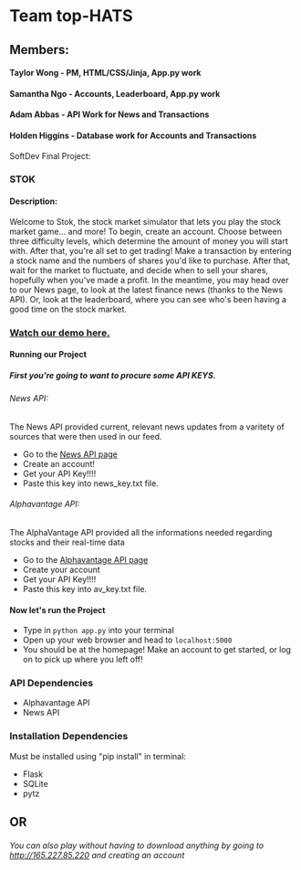# Team top-HATS
## Members: 
#### Taylor Wong - PM, HTML/CSS/Jinja, App.py work
#### Samantha Ngo - Accounts, Leaderboard, App.py work
#### Adam Abbas - API Work for News and Transactions
#### Holden Higgins - Database work for Accounts and Transactions
SoftDev Final Project:

### STOK

#### Description:
Welcome to Stok, the stock market simulator that lets you play the stock market game... and more! To begin, create an account. Choose between three difficulty levels, which determine the amount of money you will start with. After that, you're all set to get trading! Make a transaction by entering a stock name and the numbers of shares you'd like to purchase. After that, wait for the market to fluctuate, and decide when to sell your shares, hopefully when you've made a profit. In the meantime, you may head over to our News page, to look at the latest finance news (thanks to the News API). Or, look at the leaderboard, where you can see who's been having a good time on the stock market.


### [Watch our demo here.](https://github.com/taywong00/top-HATS)

#### Running our Project

##### First you're going to want to procure some API KEYS.

###### News API:
The News API provided current, relevant news updates from a varitety of sources that were then used in our feed. 
* Go to the [News API page](https://newsapi.org/account)
* Create an account!
* Get your API Key!!!!
* Paste this key into news\_key.txt file.

###### Alphavantage API:
The AlphaVantage API provided all the informations needed regarding stocks and their real-time data
* Go to the [Alphavantage API page](https://www.alphavantage.co/support/#api-key)
* Create your account
* Get your API Key!!!!
* Paste this key into av\_key.txt file.


#### Now let's run the Project

* Type in `python app.py` into your terminal
* Open up your web browser and head to `localhost:5000`
* You should be at the homepage! Make an account to get started, or log on to pick up where you left off!

### API Dependencies
* Alphavantage API
* News API

### Installation Dependencies
Must be installed using "pip install" in terminal:
* Flask
* SQLite
* pytz

## OR

###### You can also play without having to download anything by going to http://165.227.85.220 and creating an account
